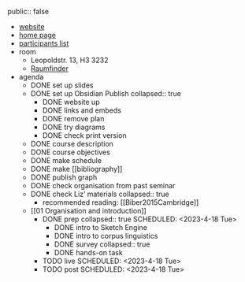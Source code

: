 public:: false

- [website](((3b8495d7-eb59-4241-bbe4-2aae24133b6c)))
- [home page]([[CorpLing231]])
- [participants list](<file:///Users/quirin/promo/lehre/2023-1_sem_corpus-linguistics/participants_CorpLing.xlsx>)
- room
	- Leopoldstr. 13, H3 3232
	- [Raumfinder](https://www.lmu.de/raumfinder/#/building/bw0601/map?room=060302232_)
- agenda
	- DONE set up slides
	- DONE set up Obsidian Publish
	  collapsed:: true
		- DONE website up
		- DONE links and embeds
		- DONE remove plan
		- DONE try diagrams
		- DONE check print version
	- DONE course description
	- DONE course objectives
	- DONE make schedule
	- DONE make [[bibliography]]
	- DONE publish graph
	- DONE check organisation from past seminar
	- DONE check Liz’ materials
	  collapsed:: true
		- recommended reading: [[Biber2015Cambridge]]
	- [[01 Organisation and introduction]]
		- DONE prep 
		  collapsed:: true
		  SCHEDULED: <2023-4-18 Tue>
			- DONE intro to Sketch Engine
			- DONE intro to corpus linguistics
			- DONE survey
			  collapsed:: true
			- DONE hands-on task
		- TODO live 
		  SCHEDULED: <2023-4-18 Tue>
		- TODO post 
		  SCHEDULED: <2023-4-18 Tue>